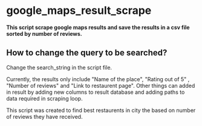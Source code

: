 # google_maps_result_scrape
**This script scrape google maps results and save the results in a csv file sorted by number of reviews.**

## How to change the query to be searched?
Change the search_string in the script file.


Currently, the results only include "Name of the place", "Rating out of 5" , "Number of reviews" and "Link to restaurent page". Other things can added in result by adding new columns to result database and adding paths to data required in scraping loop.

This script was created to find best restaurents in city the based on number of reviews they have received.
